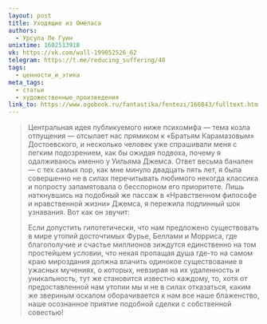 ```yaml
---
layout: post
title: Уходящие из Омеласа
authors:
  - Урсула Ле Гуин
unixtime: 1602513910
vk: https://vk.com/wall-199052526_62
telegram: https://t.me/reducing_suffering/48
tags:
  - ценности_и_этика
meta_tags:
  - статьи
  - художественные_произведения
link_to: https://www.ogobook.ru/fantastika/fentezi/166843/fulltext.htm
---
```

>Центральная идея публикуемого ниже психомифа — тема козла отпущения — отсылает нас прямиком к «Братьям Карамазовым» Достоевского, и несколько человек уже спрашивали меня с легким подозрением, как бы ожидая подвоха, почему я одалживаюсь именно у Уильяма Джемса. Ответ весьма банален — с тех самых пор, как мне минуло двадцать пять лет, я была совершенно не в силах перечитывать любимого некогда классика и попросту запамятовала о бесспорном его приоритете. Лишь наткнувшись на подобный же пассаж в «Нравственном философе и нравственной жизни» Джемса, я пережила подлинный шок узнавания. Вот как он звучит:
>
>Если допустить гипотетически, что нам предложено существовать в мире утопий досточтимых Фурье, Беллами и Морриса, где благополучие и счастье миллионов зиждутся единственно на том простейшем условии, что некая пропащая душа где-то на самом краю мироздания должна влачить одинокое существование в ужасных мучениях, о которых, невзирая на их удаленность и уникальность, тут же становится известно каждому, то, хотя от предоставленной нам утопии мы и не в силах отказаться, каким же звериным оскалом оборачивается к нам все наше блаженство, наше осознанное приятие подобной сделки с собственной совестью!